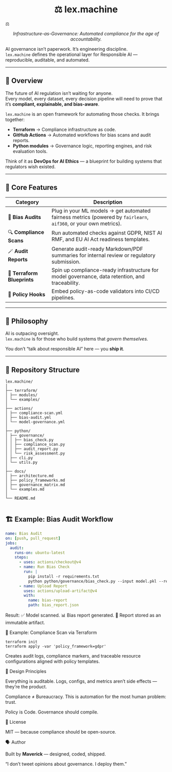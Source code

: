 <h1 align="center">⚖️ lex.machine</h1> ⚖️
<p align="center"><em>Infrastructure-as-Governance: Automated compliance for the age of accountability.</em></p>


AI governance isn’t paperwork. It’s engineering discipline.  
`lex.machine` defines the operational layer for Responsible AI — reproducible, auditable, and automated.

---

## 🧩 Overview

The future of AI regulation isn’t waiting for anyone.  
Every model, every dataset, every decision pipeline will need to prove that it’s **compliant, explainable, and bias-aware**.

`lex.machine` is an open framework for automating those checks. It brings together:

- **Terraform** → Compliance infrastructure as code.  
- **GitHub Actions** → Automated workflows for bias scans and audit reports.  
- **Python modules** → Governance logic, reporting engines, and risk evaluation tools.

Think of it as **DevOps for AI Ethics** — a blueprint for building systems that regulators wish existed.

---

## 🚀 Core Features

| Category | Description |
|-----------|--------------|
| 🧠 **Bias Audits** | Plug in your ML models → get automated fairness metrics (powered by `fairlearn`, `aif360`, or your own metrics). |
| 🔍 **Compliance Scans** | Run automated checks against GDPR, NIST AI RMF, and EU AI Act readiness templates. |
| 🪄 **Audit Reports** | Generate audit-ready Markdown/PDF summaries for internal review or regulatory submission. |
| 🧱 **Terraform Blueprints** | Spin up compliance-ready infrastructure for model governance, data retention, and traceability. |
| 🔐 **Policy Hooks** | Embed policy-as-code validators into CI/CD pipelines. |

---

## 🧭 Philosophy

AI is outpacing oversight.  
`lex.machine` is for those who build systems that *govern themselves.*

You don’t “talk about responsible AI” here — you **ship it**.

---

## 🧰 Repository Structure
```
lex.machine/
│
├── terraform/
│ ├── modules/
│ └── examples/
│
├── actions/
│ ├── compliance-scan.yml
│ ├── bias-audit.yml
│ └── model-governance.yml
│
├── python/
│ ├── governance/
│ │ ├── bias_check.py
│ │ ├── compliance_scan.py
│ │ ├── audit_report.py
│ │ └── risk_assessment.py
│ ├── cli.py
│ └── utils.py
│
├── docs/
│ ├── architecture.md
│ ├── policy_frameworks.md
│ ├── governance_matrix.md
│ └── examples.md
│
└── README.md


```

## 🏗️ Example: Bias Audit Workflow

```yaml
name: Bias Audit
on: [push, pull_request]
jobs:
  audit:
    runs-on: ubuntu-latest
    steps:
      - uses: actions/checkout@v4
      - name: Run Bias Check
        run: |
          pip install -r requirements.txt
          python python/governance/bias_check.py --input model.pkl --report bias_report.json
      - name: Upload Report
        uses: actions/upload-artifact@v4
        with:
          name: bias-report
          path: bias_report.json

```
Result:
✅ Model scanned.
📊 Bias report generated.
📁 Report stored as an immutable artifact.

🧮 Example: Compliance Scan via Terraform
```
terraform init
terraform apply -var 'policy_framework=gdpr'

```
Creates audit logs, compliance markers, and traceable resource configurations aligned with policy templates.

🧱 Design Principles

Everything is auditable.
Logs, configs, and metrics aren’t side effects — they’re the product.

Compliance ≠ Bureaucracy.
This is automation for the most human problem: trust.

Policy is Code.
Governance should compile.

🧾 License

MIT — because compliance should be open-source.

🗣️ Author

Built by **Maverick** — designed, coded, shipped.

“I don’t tweet opinions about governance.
I deploy them.”
